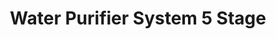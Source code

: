 ---
title: Water Purifier System 5 Stage
Image01: ../../images/img/Wps_2.jpg
image1alt: Portrait of wps
---
